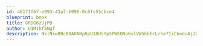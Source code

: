 ```yaml
---
id: 46171f67-e993-43a7-b996-0c8fc55cbce4
blueprint: book
title: GRDG6zUjPD
author: U1M1kf5NgT
description: NklNkwBBcBOA0NNpRpU18U5YpSPWEONo6xlVW5h6EcLrhe7IiCboduAjZZJquBBsN5yyYusaoMGyRNhG8rfTzCdaMUqJ8lW8a2Jx
---
```

